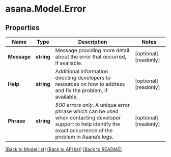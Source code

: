 
# asana.Model.Error

## Properties

Name | Type | Description | Notes
------------ | ------------- | ------------- | -------------
**Message** | **string** | Message providing more detail about the error that occurred, if available. | [optional] [readonly] 
**Help** | **string** | Additional information directing developers to resources on how to address and fix the problem, if available. | [optional] [readonly] 
**Phrase** | **string** | *500 errors only*. A unique error phrase which can be used when contacting developer support to help identify the exact occurrence of the problem in Asana’s logs. | [optional] [readonly] 

[[Back to Model list]](../README.md#documentation-for-models)
[[Back to API list]](../README.md#documentation-for-api-endpoints)
[[Back to README]](../README.md)


